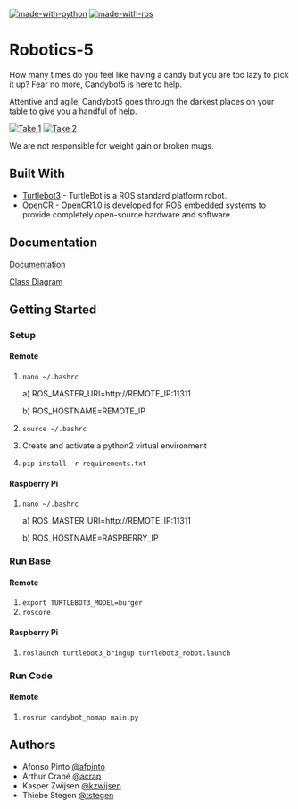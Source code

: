 [![made-with-python](https://img.shields.io/badge/Made%20with-Python-1f425f.svg)](https://www.python.org/)
[![made-with-ros](https://img.shields.io/badge/Made%20with-ROS-informational)](https://www.ros.org/)

# Robotics-5

How many times do you feel like having a candy but you are too lazy to pick it up? Fear no more, Candybot5 is here to help.

Attentive and agile, Candybot5 goes through the darkest places on your table to give you a handful of help.

[![Take 1](https://img.youtube.com/vi/EGyTptYlcaU/default.jpg)](https://youtu.be/EGyTptYlcaU)
[![Take 2](https://img.youtube.com/vi/GPRidL9xaKI/default.jpg)](https://youtu.be/GPRidL9xaKI)
 
We are not responsible for weight gain or broken mugs.


## Built With

* [Turtlebot3](http://emanual.robotis.com/docs/en/platform/turtlebot3/overview/) - TurtleBot is a ROS standard platform robot. 
* [OpenCR](http://emanual.robotis.com/docs/en/parts/controller/opencr10/) - OpenCR1.0 is developed for ROS embedded systems to provide completely open-source hardware and software.


## Documentation
[Documentation](https://github.ugent.be/robotics-1920/Robotics-5/tree/master/docs/candybot_nomap/src)

[Class Diagram](https://github.ugent.be/robotics-1920/Robotics-5/tree/master/docs/python_class_diagram.png)


## Getting Started

### Setup
#### Remote
1. `nano ~/.bashrc`

	a) ROS_MASTER_URI=http://REMOTE_IP:11311
	
    b) ROS_HOSTNAME=REMOTE_IP
2. `source ~/.bashrc`
3. Create and activate a python2 virtual environment
4. `pip install -r requirements.txt`

#### Raspberry Pi
1. `nano ~/.bashrc`

	a) ROS_MASTER_URI=http://REMOTE_IP:11311
	
	b) ROS_HOSTNAME=RASPBERRY_IP

### Run Base
#### Remote
1. `export TURTLEBOT3_MODEL=burger`
2. `roscore`

#### Raspberry Pi
1. `roslaunch turtlebot3_bringup turtlebot3_robot.launch`

### Run Code
#### Remote
1. `rosrun candybot_nomap main.py`


## Authors
* Afonso Pinto [@afpinto](https://github.ugent.be/afpinto)
* Arthur Crapé [@acrap](https://github.ugent.be/acrap)
* Kasper Zwijsen [@kzwijsen](https://github.ugent.be/kzwijsen)
* Thiebe Stegen [@tstegen](https://github.ugent.be/tstegen)